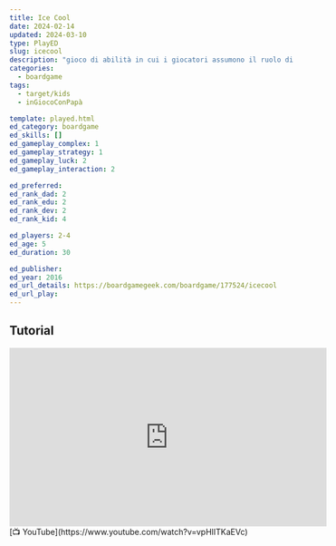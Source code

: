 ```yaml
---
title: Ice Cool
date: 2024-02-14
updated: 2024-03-10
type: PlayED
slug: icecool
description: "gioco di abilità in cui i giocatori assumono il ruolo di pinguini che devono pescare il maggior numero di pesci possibile rompendo il ghiaccio con un martello giocattolo"
categories:
  - boardgame
tags:
  - target/kids
  - inGiocoConPapà

template: played.html
ed_category: boardgame
ed_skills: []
ed_gameplay_complex: 1
ed_gameplay_strategy: 1
ed_gameplay_luck: 2
ed_gameplay_interaction: 2

ed_preferred: 
ed_rank_dad: 2
ed_rank_edu: 2
ed_rank_dev: 2
ed_rank_kid: 4

ed_players: 2-4
ed_age: 5
ed_duration: 30

ed_publisher: 
ed_year: 2016
ed_url_details: https://boardgamegeek.com/boardgame/177524/icecool
ed_url_play: 
---
```


## Tutorial

<iframe width="560" height="315" src="https://www.youtube-nocookie.com/embed/vpHlITKaEVc?si=M1HYgZvAXkB9JWRP" title="YouTube video player" frameborder="0" allow="accelerometer; autoplay; clipboard-write; encrypted-media; gyroscope; picture-in-picture; web-share" allowfullscreen></iframe>
[📺 YouTube](https://www.youtube.com/watch?v=vpHlITKaEVc)
